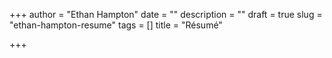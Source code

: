 +++
author = "Ethan Hampton"
date = ""
description = ""
draft = true
slug = "ethan-hampton-resume"
tags = []
title = "Résumé"

+++
